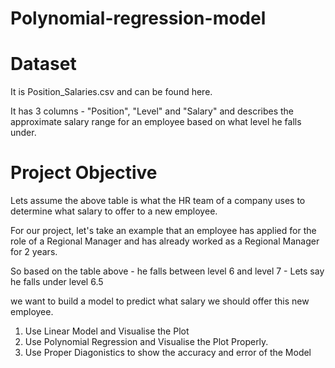 # Polynomial-regression-model
# Dataset
It is Position_Salaries.csv and can be found here.

It has 3 columns - "Position", "Level" and "Salary" and describes the approximate salary range for an employee based on what level he falls under.

# Project Objective
Lets assume the above table is what the HR team of a company uses to determine what salary to offer to a new employee. 

For our project, let's take an example that an employee has applied for the role of a Regional Manager and has already worked as a Regional Manager for 2 years. 

So based on the table above - he falls between level 6 and level 7 - Lets say he falls under level 6.5

we want to build a model to predict what salary we should offer this new employee.


1. Use Linear Model and Visualise the Plot 
2. Use Polynomial Regression and Visualise the Plot Properly.
3. Use Proper Diagonistics to show the accuracy and error of the Model
